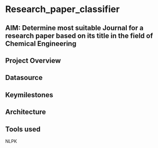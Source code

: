 # Research_paper_classifier

## AIM: Determine most suitable Journal for a research paper based on its title in the field of Chemical Engineering

## Project Overview


## Datasource

## Keymilestones

## Architecture

## Tools used
NLPK
